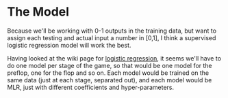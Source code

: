 # The Model

Because we'll be working with 0-1 outputs in the training data, but want to assign each testing and actual input a number in [0,1], I think a supervised logistic regression model will work the best.

Having looked at the wiki page for [logistic regression](https://en.wikipedia.org/wiki/Logistic_regression), it seems we'll have to do one model per stage of the game, so that would be one model for the preflop, one for the flop and so on. Each model would be trained on the same data (just at each stage, separated out), and each model would be MLR, just with different coefficients and hyper-parameters.